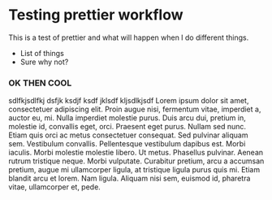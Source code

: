 # Testing prettier workflow



This is a test of prettier and what will happen when I do different things.

  - List of things
  - Sure why not?




### OK THEN COOL

sdlfkjsdlfkj dsfjk ksdjf ksdf jklsdf kljsdlkjsdf
Lorem ipsum dolor sit amet, consectetuer adipiscing elit. Proin augue nisi, fermentum vitae, imperdiet a, auctor eu, mi. Nulla imperdiet molestie purus. Duis arcu dui, pretium in, molestie id, convallis eget, orci. Praesent eget purus. Nullam sed nunc. Etiam quis orci ac metus consectetuer consequat. Sed pulvinar aliquam sem. Vestibulum convallis. Pellentesque vestibulum dapibus est. Morbi iaculis. Morbi molestie molestie libero. Ut metus. Phasellus pulvinar. Aenean rutrum tristique neque. Morbi vulputate. Curabitur pretium, arcu a accumsan pretium, augue mi ullamcorper ligula, at tristique ligula purus quis mi. Etiam blandit arcu et lorem. Nam ligula. Aliquam nisi sem, euismod id, pharetra vitae, ullamcorper et, pede.